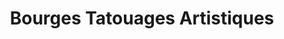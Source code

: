 ---
title: "Bourges Tatouages Artistiques"
url: /bourges/bourges-tatouages-artistiques/
shop: tatouage
---
